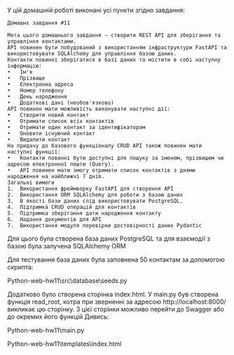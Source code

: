 У цій домашній роботі виконані усі пункти згідно завдання:

    Домашнє завдання #11
    
    Мета цього домашнього завдання — створити REST API для зберігання та управління контактами. 
    API повинен бути побудований з використанням інфраструктури FastAPI та використовувати SQLAlchemy для управління базою даних.
    Контакти повинні зберігатися в базі даних та містити в собі наступну інформацію:
    •	Ім'я
    •	Прізвище
    •	Електронна адреса
    •	Номер телефону
    •	День народження
    •	Додаткові дані (необов'язково)
    API повинен мати можливість виконувати наступні дії:
    •	Створити новий контакт
    •	Отримати список всіх контактів
    •	Отримати один контакт за ідентифікатором
    •	Оновити існуючий контакт
    •	Видалити контакт
    На придачу до базового функціоналу CRUD API також повинен мати наступні функції:
    •	Контакти повинні бути доступні для пошуку за іменем, прізвищем чи адресою електронної пошти (Query).
    •	API повинен мати змогу отримати список контактів з днями народження на найближчі 7 днів.
    Загальні вимоги
    1.	Використання фреймворку FastAPI для створення API
    2.	Використання ORM SQLAlchemy для роботи з базою даних
    3.	В якості бази даних слід використовувати PostgreSQL.
    4.	Підтримка CRUD операцій для контактів
    5.	Підтримка зберігання дати народження контакту
    6.	Надання документів для API
    7.	Використання модуля перевірки достовірності даних Pydantic
   
Для цього була створена база даних PostgreSQL та для взаємодії з базою була залучена SQLAlchemy ORM

Для тестування база даних була заповнена 50 контактам за допомогою скрипта:

Python-web-hw11\src\database\seeds.py 

Додатково було створена сторінка index.html. 
У main.py був створена функція read_root, котра при зверненні за адресою http://localhost:8000/ викликає цю сторінку.
З цієї сторінки можливо перейти до Swagger або до окремих його функцій Дивись:

Python-web-hw11\main.py

Python-web-hw11\templates\index.html
